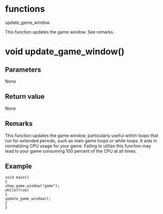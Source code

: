 # functions

update_game_window

  


This function updates the game window. See remarks.  


# void update_game_window()

## Parameters

None

## Return value

None

## Remarks

This function updates the game window, particularly useful within loops that run for extended periods, such as main game loops or while loops. It aids in normalizing CPU usage for your game. Failing to utilize this function may lead to your game consuming 100 percent of the CPU at all times.

## Example


```
void main()
{
show_game_window("game");
while(true)
{
update_game_window();
}
}

```
